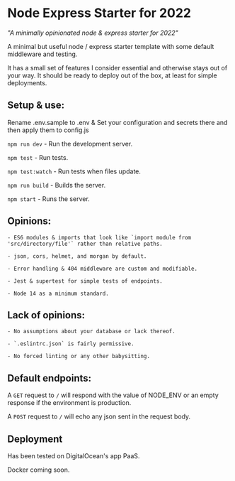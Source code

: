 # Node Express Starter for 2022

*"A minimally opinionated node & express starter for 2022"*

A minimal but useful node / express starter template with some default
middleware and testing.

It has a small set of features I consider essential and otherwise stays out of your way. It should be ready to deploy out of the box, at least for simple deployments.

## Setup & use:

Rename .env.sample to .env & Set your configuration and secrets there and
then apply them to config.js

`npm run dev` - Run the development server.

`npm test` - Run tests.

`npm test:watch` - Run tests when files update.

`npm run build` - Builds the server.

`npm start` - Runs the server.
## Opinions:

    - ES6 modules & imports that look like `import module from 'src/directory/file'` rather than relative paths.

    - json, cors, helmet, and morgan by default.

    - Error handling & 404 middleware are custom and modifiable.

    - Jest & supertest for simple tests of endpoints.

    - Node 14 as a minimum standard.

## Lack of opinions:

    - No assumptions about your database or lack thereof.

    - `.eslintrc.json` is fairly permissive.

    - No forced linting or any other babysitting.

## Default endpoints:

A `GET` request to `/` will respond with the value of NODE_ENV or an empty
response if the environment is production.

A `POST` request to `/` will echo any json sent in the request body.

## Deployment

Has been tested on DigitalOcean's app PaaS.

Docker coming soon.